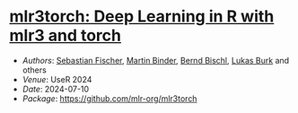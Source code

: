 # [mlr3torch: Deep Learning in R with mlr3 and torch](https://sebffischer.github.io/mlr3torch-UseR-2024/)

- *Authors*: [Sebastian Fischer](https://github.com/sebffischer), [Martin Binder](https://github.com/mb706), [Bernd Bischl](https://www.slds.stat.uni-muenchen.de/people/bischl/), [Lukas Burk](https://github.com/jemus42) and others
- *Venue*: UseR 2024
- *Date*: 2024-07-10
- *Package*: https://github.com/mlr-org/mlr3torch
